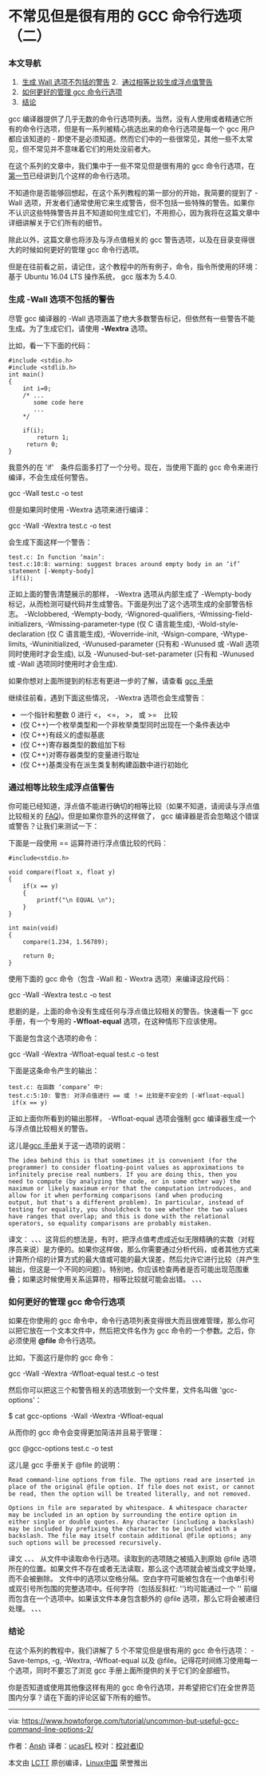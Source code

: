 不常见但是很有用的 GCC 命令行选项 （二）
============================================================

### 本文导航
1.  [生成 Wall 选项不包括的警告][1]
2.  [通过相等比较生成浮点值警告][2]
3.  [如何更好的管理 gcc 命令行选项][3]
4.  [结论][4]

gcc 编译器提供了几乎无数的命令行选项列表。当然，没有人使用或者精通它所有的命令行选项，但是有一系列被精心挑选出来的命令行选项是每一个 gcc 用户都应该知道的 - 即使不是必须知道。然而它们中的一些很常见，其他一些不太常见，但不常见并不意味着它们的用处没前者大。

在这个系列的文章中，我们集中于一些不常见但是很有用的 gcc 命令行选项，在[第一节][5]已经讲到几个这样的命令行选项。

不知道你是否能够回想起，在这个系列教程的第一部分的开始，我简要的提到了 - Wall 选项，开发者们通常使用它来生成警告，但不包括一些特殊的警告。如果你不认识这些特殊警告并且不知道如何生成它们，不用担心，因为我将在这篇文章中详细讲解关于它们所有的细节。

除此以外，这篇文章也将涉及与浮点值相关的 gcc 警告选项，以及在目录变得很大的时候如何更好的管理 gcc 命令行选项。

但是在往前看之前，请记住，这个教程中的所有例子，命令，指令所使用的环境：基于 Ubuntu 16.04 LTS 操作系统， gcc 版本为 5.4.0.

### 生成 -Wall 选项不包括的警告

尽管 gcc 编译器的 -Wall 选项涵盖了绝大多数警告标记，但依然有一些警告不能生成。为了生成它们，请使用 **-Wextra** 选项。

比如，看一下下面的代码：

```
#include <stdio.h>
#include <stdlib.h>
int main()
{
    int i=0;
    /* ...
       some code here 
       ...
    */

    if(i);
        return 1;
     return 0; 
}
```


我意外的在 'if'　条件后面多打了一个分号。现在，当使用下面的 gcc 命令来进行编译，不会生成任何警告。

gcc -Wall test.c -o test

但是如果同时使用 -Wextra 选项来进行编译：

gcc -Wall -Wextra test.c -o test

会生成下面这样一个警告：

```
test.c: In function ‘main’:
test.c:10:8: warning: suggest braces around empty body in an ‘if’ statement [-Wempty-body]
 if(i);
```

正如上面的警告清楚展示的那样， -Wextra 选项从内部生成了 -Wempty-body 标记，从而检测可疑代码并生成警告。下面是列出了这个选项生成的全部警告标志。
-Wclobbered, -Wempty-body, -Wignored-qualifiers, -Wmissing-field-initializers, -Wmissing-parameter-type (仅 C 语言能生成), -Wold-style-declaration (仅 C 语言能生成), -Woverride-init, -Wsign-compare, -Wtype-limits, -Wuninitialized, -Wunused-parameter (只有和 -Wunused 或 -Wall 选项同时使用时才会生成), 以及 -Wunused-but-set-parameter (只有和 -Wunused 或 -Wall 选项同时使用时才会生成). 

如果你想对上面所提到的标志有更进一步的了解，请查看 [gcc 手册][6]

继续往前看，遇到下面这些情况， -Wextra 选项也会生成警告：

*   一个指针和整数 0 进行 <， <=， >， 或 >=　比较
*   (仅 C++)一个枚举类型和一个非枚举类型同时出现在一个条件表达中
*   (仅 C++)有歧义的虚拟基底
*   (仅 C++)寄存器类型的数组加下标
*   (仅 C++)对寄存器类型的变量进行取址
*   (仅 C++)基类没有在派生类复制构建函数中进行初始化

### 通过相等比较生成浮点值警告

你可能已经知道，浮点值不能进行确切的相等比较（如果不知道，请阅读与浮点值比较相关的 [FAQ][7])。但是如果你意外的这样做了， gcc 编译器是否会忽略这个错误或警告？让我们来测试一下：

下面是一段使用 == 运算符进行浮点值比较的代码：

```
#include<stdio.h>

void compare(float x, float y)
{
    if(x == y)
    {
        printf("\n EQUAL \n");
    }
}

int main(void)
{
    compare(1.234, 1.56789);

    return 0; 
}
```

使用下面的 gcc 命令（包含 -Wall 和 - Wextra 选项）来编译这段代码：

gcc -Wall -Wextra test.c -o test

悲剧的是，上面的命令没有生成任何与浮点值比较相关的警告。快速看一下 gcc 手册，有一个专用的 **-Wfloat-equal** 选项，在这种情形下应该使用。

下面是包含这个选项的命令：

gcc -Wall -Wextra -Wfloat-equal test.c -o test

下面是这条命令产生的输出：

```
test.c: 在函数 ‘compare’ 中:
test.c:5:10: 警告: 对浮点值进行 == 或 ！= 比较是不安全的 [-Wfloat-equal]
 if(x == y)
```

正如上面你所看到的输出那样， -Wfloat-equal 选项会强制 gcc 编译器生成一个与浮点值比较相关的警告。

这儿是[gcc 手册][8]关于这一选项的说明：

```
The idea behind this is that sometimes it is convenient (for the programmer) to consider floating-point values as approximations to infinitely precise real numbers. If you are doing this, then you
need to compute (by analyzing the code, or in some other way) the maximum or likely maximum error that the computation introduces, and allow for it when performing comparisons (and when producing
output, but that's a different problem). In particular, instead of testing for equality, you shouldcheck to see whether the two values have ranges that overlap; and this is done with the relational operators, so equality comparisons are probably mistaken.
```
译文：
、、、这背后的想法是，有时，把浮点值考虑成近似无限精确的实数（对程序员来说）是方便的。如果你这样做，那么你需要通过分析代码，或者其他方式来计算所介绍的计算方式的最大值或可能的最大误差，然后允许它进行比较（并产生输出，但这是一个不同的问题）。特别地，你应该检查两者是否可能出现范围重叠；如果这时候使用关系运算符，相等比较就可能会出错。
、、、

### 如何更好的管理 gcc 命令行选项

如果在你使用的 gcc 命令中，命令行选项列表变得很大而且很难管理，那么你可以把它放在一个文本文件中，然后把文件名作为 gcc 命令的一个参数。之后，你必须使用 **@file** 命令行选项。

比如，下面这行是你的 gcc 命令：

gcc -Wall -Wextra -Wfloat-equal test.c -o test

然后你可以把这三个和警告相关的选项放到一个文件里，文件名叫做 'gcc-options'：

$ cat gcc-options 
-Wall -Wextra -Wfloat-equal


从而你的 gcc 命令会变得更加简洁并且易于管理：

gcc @gcc-options test.c -o test

这儿是 gcc 手册关于 @file 的说明：

```
Read command-line options from file. The options read are inserted in place of the original @file option. If file does not exist, or cannot be read, then the option will be treated literally, and not removed.

Options in file are separated by whitespace. A whitespace character may be included in an option by surrounding the entire option in either single or double quotes. Any character (including a backslash) may be included by prefixing the character to be included with a backslash. The file may itself contain additional @file options; any such options will be processed recursively.
```
译文
、、、
从文件中读取命令行选项。读取到的选项随之被插入到原始 @file 选项所在的位置。如果文件不存在或者无法读取，那么这个选项就会被当成文字处理，而不会被删除。
文件中的选项以空格分隔。空白字符可能被包含在一个由单引号或双引号所包围的完整选项中。任何字符（包括反斜杠: '\')均可能通过一个 '\' 前缀而包含在一个选项中。如果该文件本身包含额外的 @file 选项，那么它将会被递归处理。
、、、

### 结论

在这个系列的教程中，我们讲解了 5 个不常见但是很有用的 gcc 命令行选项： -Save-temps, -g, -Wextra, -Wfloat-equal 以及 @file。记得花时间练习使用每一个选项，同时不要忘了浏览 gcc 手册上面所提供的关于它们的全部细节。

你是否知道或使用其他像这样有用的 gcc 命令行选项，并希望把它们在全世界范围内分享？请在下面的评论区留下所有的细节。


--------------------------------------------------------------------------------

via: https://www.howtoforge.com/tutorial/uncommon-but-useful-gcc-command-line-options-2/

作者：[Ansh][a]
译者：[ucasFL](https://github.com/ucasFL)
校对：[校对者ID](https://github.com/校对者ID)

本文由 [LCTT](https://github.com/LCTT/TranslateProject) 原创编译，[Linux中国](https://linux.cn/) 荣誉推出

[a]:https://twitter.com/howtoforgecom
[1]:https://www.howtoforge.com/tutorial/uncommon-but-useful-gcc-command-line-options-2/#enable-warnings-that-arent-covered-by-wall
[2]:https://www.howtoforge.com/tutorial/uncommon-but-useful-gcc-command-line-options-2/#enable-warning-fornbspfloating-point-values-in-equity-comparisons
[3]:https://www.howtoforge.com/tutorial/uncommon-but-useful-gcc-command-line-options-2/#how-to-better-manage-gcc-command-line-options
[4]:https://www.howtoforge.com/tutorial/uncommon-but-useful-gcc-command-line-options-2/#conclusion
[5]:https://www.howtoforge.com/tutorial/uncommon-but-useful-gcc-command-line-options/
[6]:https://linux.die.net/man/1/gcc
[7]:https://isocpp.org/wiki/faq/newbie
[8]:https://linux.die.net/man/1/gcc
